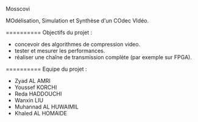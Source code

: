 Mosscovi

MOdélisation, Simulation et Synthèse d'un COdec VIdéo.

==========
Objectifs du projet :

- concevoir des algorithmes de compression video.
- tester et mesurer les performances.
- réaliser une chaîne de transmission complète (par exemple sur FPGA).

==========
Equipe du projet :

- Zyad AL AMRI
- Youssef KORCHI
- Reda HADDOUCHI
- Wanxin LIU
- Muhannad AL HUWAIMIL
- Khaled AL HOMAIDE
